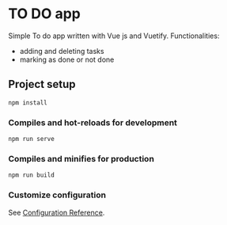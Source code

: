 # TO DO app

Simple To do app written with Vue js and Vuetify.
Functionalities:
- adding and deleting tasks
- marking as done or not done


## Project setup
```
npm install
```

### Compiles and hot-reloads for development
```
npm run serve
```

### Compiles and minifies for production
```
npm run build
```

### Customize configuration
See [Configuration Reference](https://cli.vuejs.org/config/).

